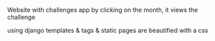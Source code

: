Website with challenges app
by clicking on the month, it views the challenge

using django templates & tags & static
pages are beautified with a css
